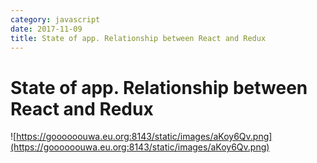 ```yaml
---
category: javascript
date: 2017-11-09
title: State of app. Relationship between React and Redux
---
```


# State of app. Relationship between React and Redux

![https://goooooouwa.eu.org:8143/static/images/aKoy6Qv.png](https://goooooouwa.eu.org:8143/static/images/aKoy6Qv.png)
